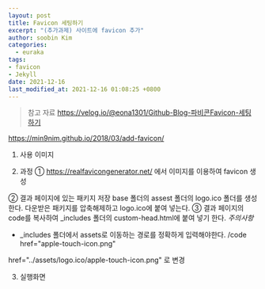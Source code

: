 ```yaml
---
layout: post
title: Favicon 세팅하기
excerpt: "(추가과제) 사이트에 favicon 추가"
author: soobin Kim
categories:
  - euraka
tags:
- favicon
- Jekyll
date: 2021-12-16
last_modified_at: 2021-12-16 01:08:25 +0800
---
```


> 참고 자료
https://velog.io/@eona1301/Github-Blog-파비콘Favicon-세팅하기

https://min9nim.github.io/2018/03/add-favicon/

1. 사용 이미지

2. 과정
① https://realfavicongenerator.net/ 에서 이미지를 이용하여 favicon 생성

② 결과 페이지에 있는 패키지 저장
base 폴더의 assest 폴더의 logo.ico 폴더를 생성한다.
다운받은 패키지를 압축해제하고 logo.ico에 붙여 넣는다.
③ 결과 페이지의 code를 복사하여 _includes 폴더의 custom-head.html에 붙여 넣기 한다.
*주의사항*
- _includes 폴더에서 assets로 이동하는 경로를 정확하게 입력해야한다.
/code
href="apple-touch-icon.png"

href="../assets/logo.ico/apple-touch-icon.png" 로 변경

3. 실행화면 